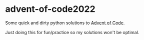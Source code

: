 # advent-of-code2022
Some quick and dirty python solutions to [Advent of Code](https://adventofcode.com/).

Just doing this for fun/practice so my solutions won't be optimal.
